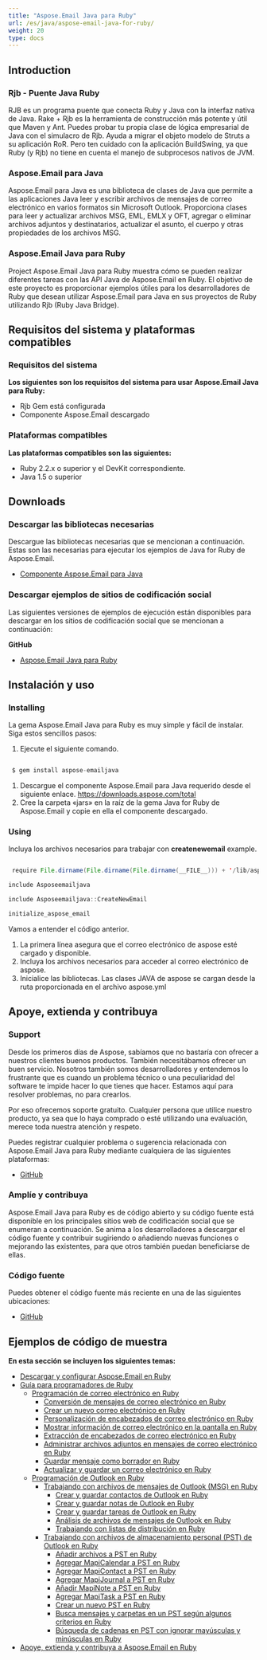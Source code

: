 ```yaml
---
title: "Aspose.Email Java para Ruby"
url: /es/java/aspose-email-java-for-ruby/
weight: 20
type: docs
---
```


## **Introduction**
### **Rjb - Puente Java Ruby**
RJB es un programa puente que conecta Ruby y Java con la interfaz nativa de Java. Rake + Rjb es la herramienta de construcción más potente y útil que Maven y Ant. Puedes probar tu propia clase de lógica empresarial de Java con el simulacro de Rjb. Ayuda a migrar el objeto modelo de Struts a su aplicación RoR. Pero ten cuidado con la aplicación BuildSwing, ya que Ruby (y Rjb) no tiene en cuenta el manejo de subprocesos nativos de JVM.
### **Aspose.Email para Java**
Aspose.Email para Java es una biblioteca de clases de Java que permite a las aplicaciones Java leer y escribir archivos de mensajes de correo electrónico en varios formatos sin Microsoft Outlook. Proporciona clases para leer y actualizar archivos MSG, EML, EMLX y OFT, agregar o eliminar archivos adjuntos y destinatarios, actualizar el asunto, el cuerpo y otras propiedades de los archivos MSG.
### **Aspose.Email Java para Ruby**
Project Aspose.Email Java para Ruby muestra cómo se pueden realizar diferentes tareas con las API Java de Aspose.Email en Ruby. El objetivo de este proyecto es proporcionar ejemplos útiles para los desarrolladores de Ruby que desean utilizar Aspose.Email para Java en sus proyectos de Ruby utilizando Rjb (Ruby Java Bridge).
## **Requisitos del sistema y plataformas compatibles**
### **Requisitos del sistema**
**Los siguientes son los requisitos del sistema para usar Aspose.Email Java para Ruby:**

- Rjb Gem está configurada
- Componente Aspose.Email descargado
### **Plataformas compatibles**
**Las plataformas compatibles son las siguientes:**

- Ruby 2.2.x o superior y el DevKit correspondiente.
- Java 1.5 o superior
## **Downloads**
### **Descargar las bibliotecas necesarias**
Descargue las bibliotecas necesarias que se mencionan a continuación. Estas son las necesarias para ejecutar los ejemplos de Java for Ruby de Aspose.Email.

- [Componente Aspose.Email para Java](https://downloads.aspose.com/total)
### **Descargar ejemplos de sitios de codificación social**
Las siguientes versiones de ejemplos de ejecución están disponibles para descargar en los sitios de codificación social que se mencionan a continuación:

**GitHub**

- [Aspose.Email Java para Ruby](https://github.com/aspose-email/Aspose.Email-for-Java/tree/master/Plugins/Aspose_Email_Java_for_Ruby)
## **Instalación y uso**
### **Installing**
La gema Aspose.Email Java para Ruby es muy simple y fácil de instalar. Siga estos sencillos pasos:

1. Ejecute el siguiente comando.

``` java

 $ gem install aspose-emailjava

```

1. Descargue el componente Aspose.Email para Java requerido desde el siguiente enlace.
   <https://downloads.aspose.com/total>
1. Cree la carpeta «jars» en la raíz de la gema Java for Ruby de Aspose.Email y copie en ella el componente descargado.
### **Using**
Incluya los archivos necesarios para trabajar con **createnewemail** example.

``` java

 require File.dirname(File.dirname(File.dirname(__FILE__))) + '/lib/aspose-emailjava'

include Asposeemailjava

include Asposeemailjava::CreateNewEmail

initialize_aspose_email

```

Vamos a entender el código anterior.

1. La primera línea asegura que el correo electrónico de aspose esté cargado y disponible.
1. Incluya los archivos necesarios para acceder al correo electrónico de aspose.
1. Inicialice las bibliotecas. Las clases JAVA de aspose se cargan desde la ruta proporcionada en el archivo aspose.yml
## **Apoye, extienda y contribuya**
### **Support**
Desde los primeros días de Aspose, sabíamos que no bastaría con ofrecer a nuestros clientes buenos productos. También necesitábamos ofrecer un buen servicio. Nosotros también somos desarrolladores y entendemos lo frustrante que es cuando un problema técnico o una peculiaridad del software te impide hacer lo que tienes que hacer. Estamos aquí para resolver problemas, no para crearlos.

Por eso ofrecemos soporte gratuito. Cualquier persona que utilice nuestro producto, ya sea que lo haya comprado o esté utilizando una evaluación, merece toda nuestra atención y respeto.

Puedes registrar cualquier problema o sugerencia relacionada con Aspose.Email Java para Ruby mediante cualquiera de las siguientes plataformas:

- [GitHub](https://github.com/aspose-email/Aspose.Email-for-Java/issues)
### **Amplíe y contribuya**
Aspose.Email Java para Ruby es de código abierto y su código fuente está disponible en los principales sitios web de codificación social que se enumeran a continuación. Se anima a los desarrolladores a descargar el código fuente y contribuir sugiriendo o añadiendo nuevas funciones o mejorando las existentes, para que otros también puedan beneficiarse de ellas.
### **Código fuente**
Puedes obtener el código fuente más reciente en una de las siguientes ubicaciones:

- [GitHub](https://github.com/aspose-email/Aspose.Email-for-Java/tree/master/Plugins/Aspose_Email_Java_for_Ruby)
## **Ejemplos de código de muestra**
**En esta sección se incluyen los siguientes temas:**

- [Descargar y configurar Aspose.Email en Ruby](/email/java/download-and-configure-aspose-email-in-ruby/)
- [Guía para programadores de Ruby](/email/java/ruby-programmers-guide/)
  - [Programación de correo electrónico en Ruby](/email/java/programming-email-in-ruby/)
    - [Conversión de mensajes de correo electrónico en Ruby](/email/java/converting-email-messages-in-ruby/)
    - [Crear un nuevo correo electrónico en Ruby](/email/java/create-new-email-in-ruby/)
    - [Personalización de encabezados de correo electrónico en Ruby](/email/java/customizing-email-headers-in-ruby/)
    - [Mostrar información de correo electrónico en la pantalla en Ruby](/email/java/displaying-email-information-on-screen-in-ruby/)
    - [Extracción de encabezados de correo electrónico en Ruby](/email/java/extracting-email-headers-in-ruby/)
    - [Administrar archivos adjuntos en mensajes de correo electrónico en Ruby](/email/java/manage-attachments-in-email-message-in-ruby/)
    - [Guardar mensaje como borrador en Ruby](/email/java/save-message-as-draft-in-ruby/)
    - [Actualizar y guardar un correo electrónico en Ruby](/email/java/update-and-save-an-email-in-ruby/)
  - [Programación de Outlook en Ruby](/email/java/programming-outlook-in-ruby/)
    - [Trabajando con archivos de mensajes de Outlook (MSG) en Ruby](/email/java/working-with-outlook-message-msg-files-in-ruby/)
      - [Crear y guardar contactos de Outlook en Ruby](/email/java/creating-and-saving-outlook-contacts-in-ruby/)
      - [Crear y guardar notas de Outlook en Ruby](/email/java/creating-and-saving-outlook-notes-in-ruby/)
      - [Crear y guardar tareas de Outlook en Ruby](/email/java/creating-and-saving-outlook-tasks-in-ruby/)
      - [Análisis de archivos de mensajes de Outlook en Ruby](/email/java/parsing-outlook-message-files-in-ruby/)
      - [Trabajando con listas de distribución en Ruby](/email/java/working-with-distribution-lists-in-ruby/)
    - [Trabajando con archivos de almacenamiento personal (PST) de Outlook en Ruby](/email/java/working-with-outlook-personal-storage-pst-files-in-ruby/)
      - [Añadir archivos a PST en Ruby](/email/java/adding-files-to-pst-in-ruby/)
      - [Agregar MapiCalendar a PST en Ruby](/email/java/adding-mapicalendar-to-pst-in-ruby/)
      - [Agregar MapiContact a PST en Ruby](/email/java/adding-mapicontact-to-pst-in-ruby/)
      - [Agregar MapiJournal a PST en Ruby](/email/java/adding-mapijournal-to-pst-in-ruby/)
      - [Añadir MapiNote a PST en Ruby](/email/java/adding-mapinote-to-pst-in-ruby/)
      - [Agregar MapiTask a PST en Ruby](/email/java/adding-mapitask-to-pst-in-ruby/)
      - [Crear un nuevo PST en Ruby](/email/java/create-new-pst-in-ruby/)
      - [Busca mensajes y carpetas en un PST según algunos criterios en Ruby](/email/java/search-messages-and-folders-in-a-pst-by-some-criteria-in-ruby/)
      - [Búsqueda de cadenas en PST con ignorar mayúsculas y minúsculas en Ruby](/email/java/string-searching-in-pst-with-ignore-case-in-ruby/)
- [Apoye, extienda y contribuya a Aspose.Email en Ruby](/email/java/support-extend-and-contribute-to-aspose-email-in-ruby/)
